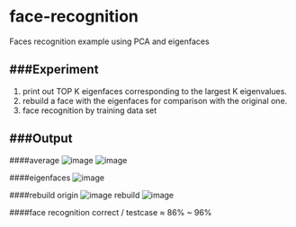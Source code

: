 face-recognition
================

Faces recognition example using PCA and eigenfaces


###Experiment
-----------
1. print out  TOP K eigenfaces corresponding to the largest K eigenvalues.
2. rebuild a face with the eigenfaces for  comparison with the original one.
3. face recognition by training data set

###Output
-----------
####average
![image](https://raw.github.com/irachex/face-recognition/master/doc/origin.png) ![image](https://raw.github.com/irachex/face-recognition/master/doc/avg.jpg)

####eigenfaces
![image](https://raw.github.com/irachex/face-recognition/master/doc/eigenfaces.png)

####rebuild
origin ![image](https://raw.github.com/irachex/face-recognition/master/doc/1.bmp)  rebuild ![image](https://raw.github.com/irachex/face-recognition/master/doc/rebuild.jpg)

####face recognition
correct / testcase ≈ 86% ~ 96%
